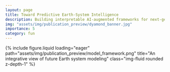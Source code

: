 ```yaml
---
layout: page
title: Toward Predictive Earth-System Intelligence
description: Building interpretable AI-augmented frameworks for next-generation climate prediction
img: "assets/img/publication_preview/dyamond_banner.jpg"
importance: 5
category: fun
---
```


{% include figure.liquid loading="eager" path="assets/img/publication_preview/model_framework.png" title="An integrative view of future Earth system modeling" class="img-fluid rounded z-depth-1" %}

